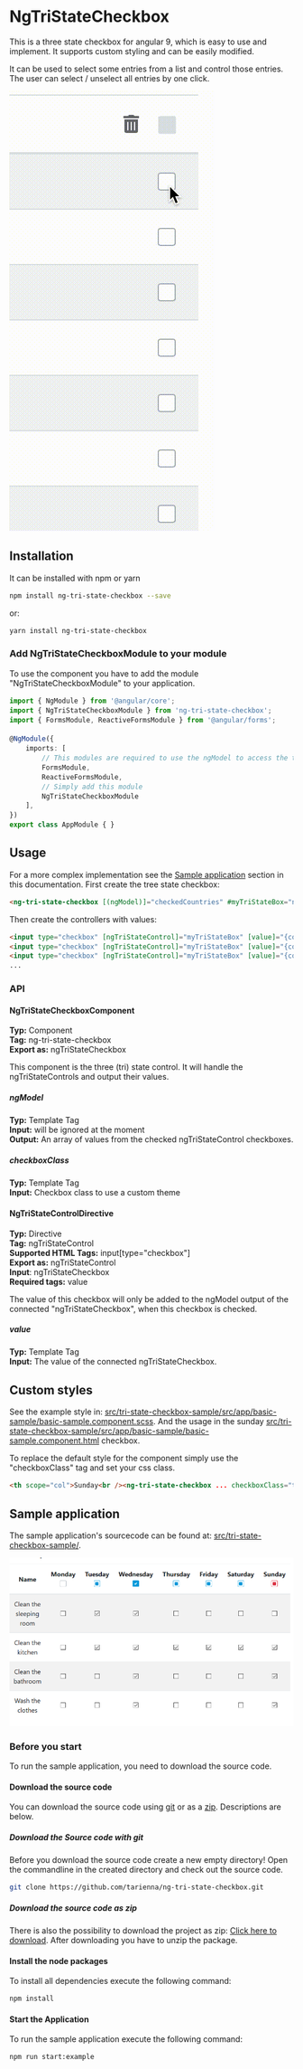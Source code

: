 # NgTriStateCheckbox
This is a three state checkbox for angular 9, which is easy to use and implement. It supports custom styling and can be easily modified.

It can be used to select some entries from a list and control those entries. The user can select / unselect all entries by one click.

![Sample Image 1](https://github.com/tarienna/ng-tri-state-checkbox/blob/master/readme-assets/ngTriStateCheckbox.gif)

## Installation
It can be installed with npm or yarn
```bash
npm install ng-tri-state-checkbox --save
```
or:
```bash
yarn install ng-tri-state-checkbox
```

### Add NgTriStateCheckboxModule to your module
To use the component you have to add the module "NgTriStateCheckboxModule" to your application.
```typescript
import { NgModule } from '@angular/core';
import { NgTriStateCheckboxModule } from 'ng-tri-state-checkbox';
import { FormsModule, ReactiveFormsModule } from '@angular/forms';

@NgModule({
    imports: [
        // This modules are required to use the ngModel to access the the value of the checkbox
        FormsModule, 
        ReactiveFormsModule,
        // Simply add this module
        NgTriStateCheckboxModule 
    ],
})
export class AppModule { }

```

## Usage
For a more complex implementation see the [Sample application](#sample-application) section in this documentation.
First create the tree state checkbox:
```html
<ng-tri-state-checkbox [(ngModel)]="checkedCountries" #myTriStateBox="ngTriStateCheckbox"></ng-tri-state-checkbox>
```

Then create the controllers with values:
```html
<input type="checkbox" [ngTriStateControl]="myTriStateBox" [value]="{country: 'USA'}" [(ngModel)]="usaIsChecked">
<input type="checkbox" [ngTriStateControl]="myTriStateBox" [value]="{country: 'Germany'}" [(ngModel)]="germanyIsChecked">
<input type="checkbox" [ngTriStateControl]="myTriStateBox" [value]="{country: 'Great Britain'}" [(ngModel)]="greatBritainIsChecked">
...
```

### API
#### NgTriStateCheckboxComponent
**Typ:** Component<br />
**Tag:** ng-tri-state-checkbox<br />
**Export as:** ngTriStateCheckbox

This component is the three (tri) state control. It will handle the ngTriStateControls and output their values.

##### ngModel
**Typ:** Template Tag <br />
**Input:** will be ignored at the moment<br />
**Output:** An array of values from the checked ngTriStateControl checkboxes.

##### checkboxClass
**Typ:** Template Tag <br />
**Input:** Checkbox class to use a custom theme

#### NgTriStateControlDirective
**Typ:** Directive<br />
**Tag:** ngTriStateControl<br />
**Supported HTML Tags:** input[type="checkbox"] <br/>
**Export as:** ngTriStateControl <br />
**Input**: ngTriStateCheckbox <br />
**Required tags:** value <br />

The value of this checkbox will only be added to the ngModel output of the connected "ngTriStateCheckbox", when this checkbox is checked.

##### value
**Typ:** Template Tag <br />
**Input:** The value of the connected ngTriStateCheckbox.


## Custom styles
See the example style in: [src/tri-state-checkbox-sample/src/app/basic-sample/basic-sample.component.scss](https://github.com/tarienna/ng-tri-state-checkbox/tree/master/src/tri-state-checkbox-sample/src/app/basic-sample/basic-sample.component.scss).
And the usage in the sunday [src/tri-state-checkbox-sample/src/app/basic-sample/basic-sample.component.html](https://github.com/tarienna/ng-tri-state-checkbox/tree/master/src/tri-state-checkbox-sample/src/app/basic-sample/basic-sample.component.html) checkbox.

To replace the default style for the component simply use the "checkboxClass" tag and set your css class.
```html
<th scope="col">Sunday<br /><ng-tri-state-checkbox ... checkboxClass="tri-state-checkbox-sunday"></ng-tri-state-checkbox></th>
```

## Sample application
The sample application's sourcecode can be found at: [src/tri-state-checkbox-sample/](https://github.com/tarienna/ng-tri-state-checkbox/tree/master/src/tri-state-checkbox-sample/).

![Sample Image 1](https://github.com/tarienna/ng-tri-state-checkbox/blob/master/readme-assets/sample-image.png)

### Before you start 
To run the sample application, you need to download the source code.

#### Download the source code
You can download the source code using [git](#download-the-source-code-with-git) or as a [zip](#download-the-source-code-as-zip). Descriptions are below.
##### Download the Source code with git
Before you download the source code create a new empty directory! Open the commandline in the created directory and check out the source code.
```bash
git clone https://github.com/tarienna/ng-tri-state-checkbox.git
```
##### Download the source code as zip
There is also the possibility to download the project as zip: [Click here to download](https://github.com/tarienna/ng-tri-state-checkbox/archive/master.zip). After downloading you have to unzip the package.

#### Install the node packages
To install all dependencies execute the following command:
```bash
npm install
```

#### Start the Application
To run the sample application execute the following command:
```bash
npm run start:example
```
